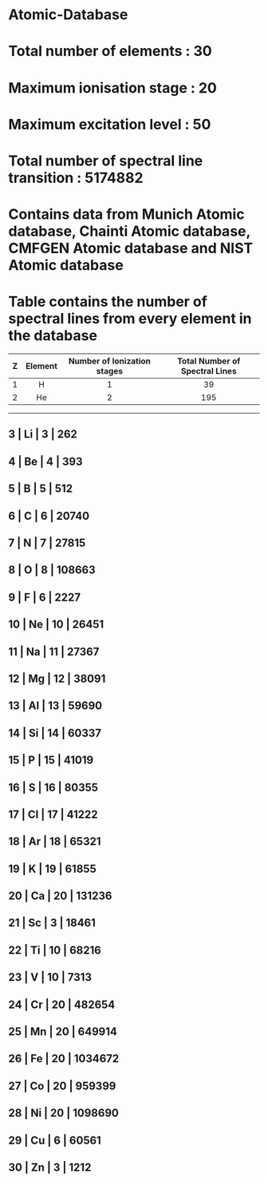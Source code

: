 # Atomic-Database 

# Total number of elements : 30
# Maximum ionisation stage : 20
# Maximum excitation level :  50
# Total number of spectral line transition : 5174882

# Contains data from Munich Atomic database, Chainti Atomic database, CMFGEN Atomic database and NIST Atomic database
# Table contains the number of spectral lines from every element in the database


 Z | Element | Number of Ionization stages | Total Number of Spectral Lines
 --|:-------:|:---------------------------:|:------------------------------:
 1 |    H    |           1                 |               39
 2 |   He    |           2                 |              195
  ---------------------------------------------------------------------------
 3 |   Li    |           3                 |              262
  ---------------------------------------------------------------------------
 4 |   Be    |           4                 |              393
  ---------------------------------------------------------------------------
 5 |    B    |           5                 |              512
  ---------------------------------------------------------------------------
 6 |    C    |           6                 |            20740
  ---------------------------------------------------------------------------
 7 |    N    |           7                 |            27815
  ---------------------------------------------------------------------------
 8 |    O    |           8                 |           108663
  ---------------------------------------------------------------------------
 9 |    F    |           6                 |             2227
  ---------------------------------------------------------------------------
10 |   Ne    |          10                 |            26451
 ---------------------------------------------------------------------------
11 |   Na    |          11                 |            27367
 ---------------------------------------------------------------------------
12 |   Mg    |          12                 |            38091
 ---------------------------------------------------------------------------
13 |   Al    |          13                 |            59690
 ---------------------------------------------------------------------------
14 |   Si    |          14                 |            60337
 ---------------------------------------------------------------------------
15 |    P    |          15                 |            41019
 ---------------------------------------------------------------------------
16 |    S    |          16                 |            80355
 ---------------------------------------------------------------------------
17 |   Cl    |          17                 |            41222
 ---------------------------------------------------------------------------
18 |   Ar    |          18                 |            65321
 ---------------------------------------------------------------------------
19 |    K    |          19                 |            61855
 ---------------------------------------------------------------------------
20 |   Ca    |          20                 |           131236
 ---------------------------------------------------------------------------
21 |   Sc    |           3                 |            18461
 ---------------------------------------------------------------------------
22 |   Ti    |          10                 |            68216
 ---------------------------------------------------------------------------
23 |    V    |          10                 |             7313
 ---------------------------------------------------------------------------
24 |   Cr    |          20                 |           482654
 ---------------------------------------------------------------------------
25 |   Mn    |          20                 |           649914
 ---------------------------------------------------------------------------
26 |   Fe    |          20                 |          1034672
 ---------------------------------------------------------------------------
27 |   Co    |          20                 |           959399
 ---------------------------------------------------------------------------
28 |   Ni    |          20                 |          1098690
 ---------------------------------------------------------------------------
29 |   Cu    |           6                 |            60561
 ---------------------------------------------------------------------------
30 |   Zn    |           3                 |             1212
 ---------------------------------------------------------------------------

